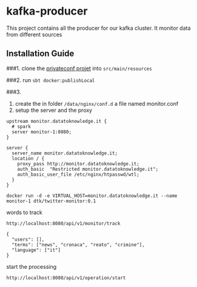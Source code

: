 # kafka-producer
This project contains all the producer for our kafka cluster. It monitor data from different sources

## Installation Guide

###1. 
clone the [privateconf projet](https://github.com/fabiofumarola/privateconfs) into ```src/main/resources```

###2. 
run ```sbt docker:publishLocal```

###3.

1. create the in folder ```/data/nginx/conf.d``` a file named monitor.conf
2. setup the server and the proxy

```
upstream monitor.datatoknowledge.it {
  # spark
  server monitor-1:8080;
}

server {
  server_name monitor.datatoknowledge.it;
  location / {
    proxy_pass http://monitor.datatoknowledge.it;
    auth_basic  "Restricted monitor.datatoknowledge.it";
    auth_basic_user_file /etc/nginx/htpasswd/wtl;
  }
}

```

```
docker run -d -e VIRTUAL_HOST=monitor.datatoknowledge.it --name monitor-1 dtk/twitter-monitor:0.1
```




words to track

```
http://localhost:8080/api/v1/monitor/track

{
  "users": [],
  "terms": ["news", "cronaca", "reato", "crimine"],
  "language": ["it"]
}
```

start the processing

```
http://localhost:8080/api/v1/operation/start

```